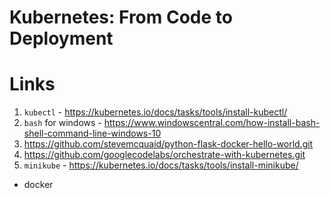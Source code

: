 # Kubernetes: From Code to Deployment

# Links
  1) `kubectl` - https://kubernetes.io/docs/tasks/tools/install-kubectl/
  2) `bash` for windows - https://www.windowscentral.com/how-install-bash-shell-command-line-windows-10
  3) https://github.com/stevemcquaid/python-flask-docker-hello-world.git
  4) https://github.com/googlecodelabs/orchestrate-with-kubernetes.git
  5) `minikube` - https://kubernetes.io/docs/tasks/tools/install-minikube/
- docker
